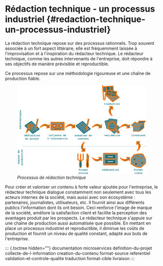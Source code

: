 # Rédaction technique - un processus industriel {#redaction-technique-un-processus-industriel}

La rédaction technique repose sur des processus rationnels. Trop souvent
associée à un fort aspect littéraire, elle est fréquemment laissée à
l\'improvisation et à l\'inspiration du rédacteur technique. Le
rédacteur technique, comme les autres intervenants de l\'entreprise,
doit répondre à ses objectifs de manière prévisible et reproductible.

Ce processus repose sur une méthodologie rigoureuse et une chaîne de
production fiable.

<figure>
<img src="graphics/processus.svg" alt="graphics/processus.svg" />
<figcaption><em>Processus de rédaction technique</em></figcaption>
</figure>

Pour créer et valoriser un contenu à forte valeur ajoutée pour
l\'entreprise, le rédacteur technique dialogue constamment non seulement
avec tous les acteurs internes de la société, mais aussi avec son
écosystème : partenaires, journalistes, utilisateurs, etc. Il fournit
ainsi aux différents publics l\'information dont ils ont besoin. Ceci
renforce l\'image de marque de la société, améliore la satisfaction
client et facilite la perception des avantages produit par les
prospects. Le rédacteur technique s\'appuie sur une chaîne de production
aussi automatisée que possible. En mettant en place un processus
industriel et reproductible, il diminue les coûts de production et
fournit un niveau de qualité constant, adapté aux buts de l\'entreprise.

::: {.toctree hidden=""}
documentation microservices definition-du-projet
collecte-de-l-information creation-du-contenu format-source referentiel
validation-et-controle-qualite traduction format-cible livraison
:::
